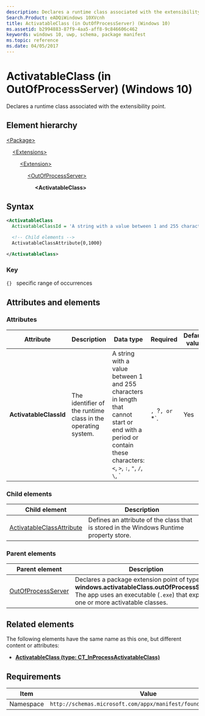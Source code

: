 ```yaml
---
description: Declares a runtime class associated with the extensibility point (in OutOfProcessServer).
Search.Product: eADQiWindows 10XVcnh
title: ActivatableClass (in OutOfProcessServer) (Windows 10)
ms.assetid: b2994883-87f9-4aa5-aff8-9c846606c462
keywords: windows 10, uwp, schema, package manifest
ms.topic: reference
ms.date: 04/05/2017
---
```


# ActivatableClass (in OutOfProcessServer) (Windows 10)

Declares a runtime class associated with the extensibility point.

## Element hierarchy

[\<Package\>](element-package.md)

&nbsp;&nbsp;&nbsp;&nbsp;[\<Extensions\>](element-extensions.md)

&nbsp;&nbsp;&nbsp;&nbsp; &nbsp;&nbsp;&nbsp;&nbsp;[\<Extension\>](element-extension.md)

&nbsp;&nbsp;&nbsp;&nbsp; &nbsp;&nbsp;&nbsp;&nbsp; &nbsp;&nbsp;&nbsp;&nbsp;[\<OutOfProcessServer\>](element-outofprocessserver.md)

&nbsp;&nbsp;&nbsp;&nbsp; &nbsp;&nbsp;&nbsp;&nbsp; &nbsp;&nbsp;&nbsp;&nbsp; &nbsp;&nbsp;&nbsp;&nbsp;**\<ActivatableClass\>**

## Syntax

```xml
<ActivatableClass
  ActivatableClassId = 'A string with a value between 1 and 255 characters in length that cannot start or end with a period or contain these characters: <, >, :, ", /, \, |, ?, or *.' >

  <!-- Child elements -->
  ActivatableClassAttribute{0,1000}

</ActivatableClass>
```

### Key

`{}`   specific range of occurrences

## Attributes and elements

### Attributes

| Attribute | Description | Data type | Required | Default value |
|-|-|-|-|-|
| **ActivatableClassId** | The identifier of the runtime class in the operating system. | A string with a value between 1 and 255 characters in length that cannot start or end with a period or contain these characters: `<`, `>`, `:`, `"`, `/`, `\`, `|`, `?`, or `*`. | Yes |  |

### Child elements

| Child element | Description |
|-|-|
| [ActivatableClassAttribute](element-1-activatableclassattribute.md) | Defines an attribute of the class that is stored in the Windows Runtime property store. |

### Parent elements

| Parent element | Description |
|-|-|
| [OutOfProcessServer](element-outofprocessserver.md) | Declares a package extension point of type **windows.activatableClass.outOfProcessServer**. The app uses an executable (`.exe`) that exposes one or more activatable classes. |

## Related elements

The following elements have the same name as this one, but different content or attributes:

- **[ActivatableClass (type: CT_InProcessActivatableClass)](element-activatableclass.md)**

## Requirements

| Item  | Value  |
|--|--|
| Namespace | `http://schemas.microsoft.com/appx/manifest/foundation/windows10` |
